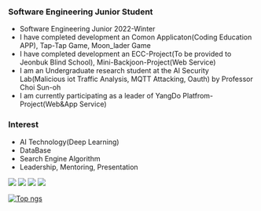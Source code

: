 
### Software Engineering Junior Student
- Software Engineering Junior 2022-Winter
- I have completed development an Comon Applicaton(Coding Education APP), Tap-Tap Game, Moon_lader Game
- I have completed development an ECC-Project(To be provided to Jeonbuk Blind School), Mini-Backjoon-Project(Web Service)
- I am an Undergraduate research student at the AI Security Lab(Malicious iot Traffic Analysis, MQTT Attacking, Oauth) by Professor Choi Sun-oh
- I am currently participating as a leader of YangDo Platfrom-Project(Web&App Service)

### Interest
- AI Technology(Deep Learning)
- DataBase
- Search Engine Algorithm
- Leadership, Mentoring, Presentation
 
<img src="https://img.shields.io/badge/C-1E2B67?style=for-the-badge&logo=C%2B%2B&logoColor=ffffff"/> <img src="https://img.shields.io/badge/JAVA-007396?style=for-the-badge&logo=java&logoColor=white"> <img src="https://img.shields.io/badge/mysql-4479A1?style=for-the-badge&logo=mysql&logoColor=white"> <img src="https://img.shields.io/badge/github-181717?style=for-the-badge&logo=github&logoColor=white">

 
[![Top ngs](https://github-readme-stats.vercel.app/api/top-langs/?username=dongu4749&theme=radical&layout=compact&)](https://github.com/dongu4749/github-readme-stats)  

